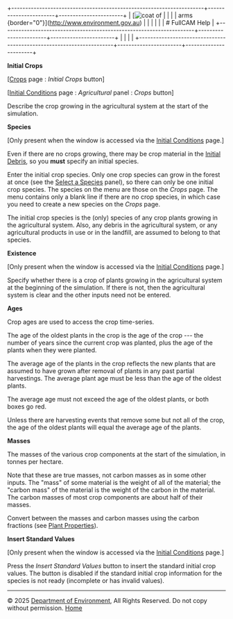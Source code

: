 +---------------------------------------------------------------------+-----------------------+-----------------------+
| [![coat of                                                          |                       | [](index.htm)         |
| arms](imgs/coa_env.png){border="0"}](http://www.environment.gov.au) |                       |                       |
|                                                                     |                       | # FullCAM Help        |
+---------------------------------------------------------------------+-----------------------+-----------------------+
|                                                                     |                       |                       |
+---------------------------------------------------------------------+-----------------------+-----------------------+

**Initial Crops**

\[[Crops](216_Crops.htm) page : *Initial Crops* button\]

\[[Initial Conditions](205_Initial%20Conditions.htm) page :
*Agricultural* panel : *Crops* button\]

Describe the crop growing in the agricultural system at the start of the
simulation.

**Species**

\[Only present when the window is accessed via the [Initial
Conditions](205_Initial%20Conditions.htm) page.\]

Even if there are no crops growing, there may be crop material in the
[Initial Debris](31_Initial%20Debris.htm), so you **must** specify an
initial species.

Enter the initial crop species. Only one crop species can grow in the
forest at once (see the [Select a Species](56_Select%20a%20Species.htm)
panel), so there can only be one initial crop species. The species on
the menu are those on the *Crops* page. The menu contains only a blank
line if there are no crop species, in which case you need to create a
new species on the *Crops* page.

The initial crop species is the (only) species of any crop plants
growing in the agricultural system. Also, any debris in the agricultural
system, or any agricultural products in use or in the landfill, are
assumed to belong to that species.

**Existence**

\[Only present when the window is accessed via the [Initial
Conditions](205_Initial%20Conditions.htm) page.\]

Specify whether there is a crop of plants growing in the agricultural
system at the beginning of the simulation. If there is not, then the
agricultural system is clear and the other inputs need not be entered.

**Ages**

Crop ages are used to access the crop time-series.

The age of the oldest plants in the crop is the age of the crop --- the
number of years since the current crop was planted, plus the age of the
plants when they were planted.

The average age of the plants in the crop reflects the new plants that
are assumed to have grown after removal of plants in any past partial
harvestings. The average plant age must be less than the age of the
oldest plants.

The average age must not exceed the age of the oldest plants, or both
boxes go red.

Unless there are harvesting events that remove some but not all of the
crop, the age of the oldest plants will equal the average age of the
plants.

**Masses**

The masses of the various crop components at the start of the
simulation, in tonnes per hectare.

Note that these are true masses, not carbon masses as in some other
inputs. The "mass" of some material is the weight of all of the
material; the "carbon mass" of the material is the weight of the carbon
in the material. The carbon masses of most crop components are about
half of their masses.

Convert between the masses and carbon masses using the carbon fractions
(see [Plant Properties](43_Plant%20Properties.htm)).

**Insert Standard Values**

\[Only present when the window is accessed via the [Initial
Conditions](205_Initial%20Conditions.htm) page.\]

Press the *Insert Standard Values* button to insert the standard initial
crop values. The button is disabled if the standard initial crop
information for the species is not ready (incomplete or has invalid
values).

------------------------------------------------------------------------

© 2025 [Department of
Environment](http://www.environment.gov.au "Department of Environment"),
All Rights Reserved. Do not copy without permission.
[Home](index.htm "help index")
